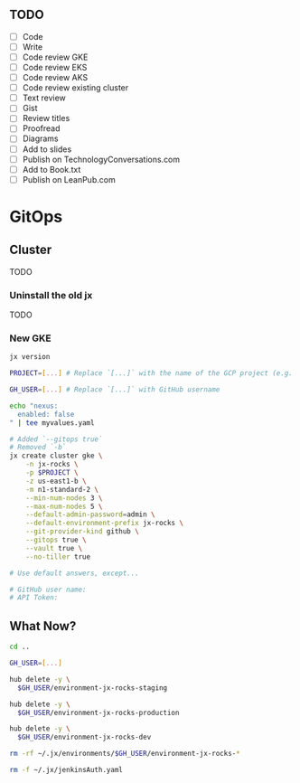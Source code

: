 ## TODO

- [ ] Code
- [ ] Write
- [ ] Code review GKE
- [ ] Code review EKS
- [ ] Code review AKS
- [ ] Code review existing cluster
- [ ] Text review
- [ ] Gist
- [ ] Review titles
- [ ] Proofread
- [ ] Diagrams
- [ ] Add to slides
- [ ] Publish on TechnologyConversations.com
- [ ] Add to Book.txt
- [ ] Publish on LeanPub.com

# GitOps

## Cluster

TODO

### Uninstall the old jx

TODO

### New GKE

```bash
jx version

PROJECT=[...] # Replace `[...]` with the name of the GCP project (e.g. jx).

GH_USER=[...] # Replace `[...]` with GitHub username

echo "nexus:
  enabled: false
" | tee myvalues.yaml

# Added `--gitops true`
# Removed `-b`
jx create cluster gke \
    -n jx-rocks \
    -p $PROJECT \
    -z us-east1-b \
    -m n1-standard-2 \
    --min-num-nodes 3 \
    --max-num-nodes 5 \
    --default-admin-password=admin \
    --default-environment-prefix jx-rocks \
    --git-provider-kind github \
    --gitops true \
    --vault true \
    --no-tiller true

# Use default answers, except...

# GitHub user name:
# API Token:
```

## What Now?

```bash
cd ..

GH_USER=[...]

hub delete -y \
  $GH_USER/environment-jx-rocks-staging

hub delete -y \
  $GH_USER/environment-jx-rocks-production

hub delete -y \
  $GH_USER/environment-jx-rocks-dev

rm -rf ~/.jx/environments/$GH_USER/environment-jx-rocks-*

rm -f ~/.jx/jenkinsAuth.yaml
```